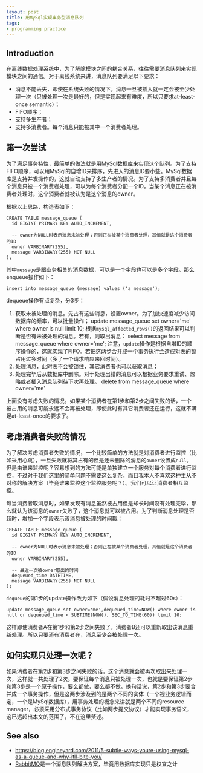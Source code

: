 ```yaml
---
layout: post
title: 用MySql实现事务型消息队列
tags:
- programming practice
---
```


## Introduction

在离线数据处理系统中，为了解除模块之间的耦合关系，往往需要消息队列来实现模块之间的通信。对于离线系统来讲，消息队列要满足以下要求：
* 消息不能丢失，即使在系统失败的情况下。消息一旦被插入就一定会被至少处理一次（只被处理一次是最好的，但是实现起来有难度，所以只要求at-least-once semantic）；
* FIFO顺序；
* 支持多生产者；
* 支持多消费者。每个消息只能被其中一个消费者处理。

## 第一次尝试

为了满足事务特性，最简单的做法就是用MySql数据库来实现这个队列。为了支持FIFO顺序，可以用MySql的自增ID来排序，先进入的消息ID要小些。MySql数据库是支持并发操作的，这就自动支持了多生产者的情况。为了支持多消费者并且每个消息只被一个消费者处理，可以为每个消费者分配一个ID，当某个消息正在被消费者处理时，这个消费者就被认为是这个消息的owner。

根据以上思路，构造表如下：

    CREATE TABLE message_queue (
      id BIGINT PRIMARY KEY AUTO_INCREMENT,
      
      -- owner为NULL时表示消息未被处理；否则正在被某个消费者处理，其值就是这个消费者的ID
      owner VARBINARY(255),
      message VARBINARY(255) NOT NULL
    );
    
其中`message`是跟业务相关的消息数据，可以是一个字段也可以是多个字段。那么enqueue操作如下：

    insert into message_queue (message) values ('a message');
    
dequeue操作有点复杂，分3步：
1. 获取未被处理的消息。先占有这些消息，设置owner。为了加快速度减少访问数据库的频率，可以批量操作；
    update message_queue set owner='me' where owner is null limit 10;
根据`mysql_affected_rows()`的返回结果可以判断是否有未被处理的消息。若有，则取出消息：
    select message from message_queue where owner='me';
注意，`update`操作是根据自增ID的顺序操作的，这就实现了FIFO。若把这两步合并成一个事务执行会造成对表的锁占用过多时间（多了一个请求响应来回时间）。
2. 处理消息，此时表不会被锁住，其它消费者也可以获取消息；
3. 处理完毕后从数据库中删除。对于处理出错的消息可以根据业务要求重试、忽略或者插入消息队列待下次再处理。
    delete from message_queue where owner='me'

上面没有考虑失败的情况。如果某个消费者在第1步和第2步之间失败的话，一个被占用的消息可能永远不会再被处理，即使此时有其它消费者还在运行，这就不满足at-least-once的要求了。

## 考虑消费者失败的情况

为了解决考虑消费者失败的情况，一个比较简单的方法就是对消费者进行监控（比如采用心跳），一旦失败就将其占有的但是还未删除的消息的`owner`设置成`null`。但是由谁来监控呢？容易想到的方法可能是单独建立一个服务对每个消费者进行监控，不过对于我们这里的简单问题不需要这么复杂，而且我本人不喜欢这种主从不对称的解决方案（毕竟谁来监控这个监控服务呢？）。我们可以让消费者相互监控。

每当消费者取消息时，如果发现有消息虽然被占用但是却长时间没有处理完毕，那么就认为该消息的`owner`失败了，这个消息就可以被占用。为了判断消息处理是否超时，增加一个字段表示该消息被处理的时间戳：

    CREATE TABLE message_queue (
      id BIGINT PRIMARY KEY AUTO_INCREMENT,
      
      -- owner为NULL时表示消息未被处理；否则正在被某个消费者处理，其值就是这个消费者的ID
      owner VARBINARY(255),
      
      -- 最近一次被owner取出的时间
      dequeued_time DATETIME,
      message VARBINARY(255) NOT NULL
    );
    
`dequeue`的第1步的update操作改为如下（假设消息处理的耗时不超过60s）：

    update message_queue set owner='me',dequeued_time=NOW() where owner is null or dequeued_time < SUBTIME(NOW(), SEC_TO_TIME(60)) limit 10;
    
这样即使消费者A在第1步和第2步之间失败了，消费者B还可以重新取出该消息重新处理。所以只要还有消费者在，消息至少会被处理一次。

## 如何实现只处理一次呢？

如果消费者在第2步和第3步之间失败的话，这个消息就会被再次取出来处理一次，这样就一共处理了2次。要保证每个消息只被处理一次，也就是要保证第2步和第3步是一个原子操作，要么都做，要么都不做。换句话说，第2步和第3步要合并成一个事务操作，但是这两步涉及到的是两个不同的实体（一个视业务逻辑而定，一个是MySql数据库），用事务处理的概念来讲就是两个不同的resource manager，必须采用分布式事务协议（比如两步提交协议）才能实现事务语义，这已远超出本文的范围了，不在这里赘述。

## See also

* https://blog.engineyard.com/2011/5-subtle-ways-youre-using-mysql-as-a-queue-and-why-itll-bite-you/
* [RabbitMQ](https://www.rabbitmq.com/)是一个消息队列解决方案，毕竟用数据库实现只是权宜之计
